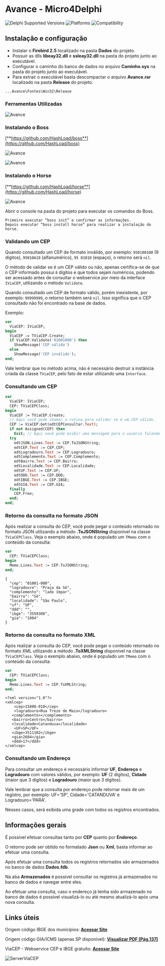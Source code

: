 # Avance - Micro4Delphi 
![Delphi Supported Versions](https://img.shields.io/badge/Delphi%20Supported%20Versions-10.2%20and%20ever-blue.svg)
![Platforms](https://img.shields.io/badge/Platforms-Win32%20and%20Win64-red.svg)
![Compatibility](https://img.shields.io/badge/Compatibility-VCL,%20Firemonkey%20DataSnap%20and%20uniGUI-brightgreen.svg)


## Instalação e configuração
 * Instalar o **Firebird 2.5** localizado na pasta **Dados** do projeto.
 * Possuir as dlls **libeay32.dll** e **ssleay32.dll** na pasta do projeto junto ao executável.
 * Configurar o caminho do banco de dados no arquivo **Caminho.sys** na pasta do projeto junto ao executável.
 * Para extrair o executável basta descompactar o arquivo **Avance.rar** localizado na pasta **Release** do projeto.
```	
...Avance\Fontes\Win32\Release
``` 

### Ferramentas Utilizadas
![Avance](Imagens/Ferramentas.png) 

### Instalando o Boss
[**https://github.com/HashLoad/boss**](https://github.com/HashLoad/boss) 

![Avance](Imagens/Bossdownload.png) 

![Avance](Imagens/Boss.png)


### Instalando o Horse
[**https://github.com/HashLoad/horse**](https://github.com/HashLoad/horse) 

![Avance](Imagens/Installation.png) 


Abrir o console na pasta do projeto para executar os comandos do Boss.
```
Primeiro executar “boss init” e confirmar as informações.
Depois executar “boss install horse” para realizar a instalação do horse.
```

### Validando um CEP
Quando consultado um CEP de formato inválido, por exemplo: `950100100` (9 dígitos), `95010A10` (alfanumérico), `95 01010` (espaço), o retorno será `nil`. 

O método de validar se é um CEP válido ou não, apenas certifica-se de que o CEP informado possui `8` dígitos e que todos sejam numéricos, podendo ser acessado antes de consultar o webservice por meio da interface `IViaCEP`, utilizando o método `Validate`.

Quando consultado um CEP de formato válido, porém inexistente, por exemplo: `99999999`, o retorno também será `nil`. Isso significa que o CEP consultado não foi encontrado na base de dados.

Exemplo:
```pascal
var
  ViaCEP: IViaCEP;
begin
  ViaCEP := TViaCEP.Create;
  if ViaCEP.Validate('01001000') then
    ShowMessage('CEP válido')
  else
    ShowMessage('CEP inválido');
end;
```

Vale lembrar que no método acima, não é necessário destruir a instância criada da classe `TViaCEP`, pelo fato de estar utilizando uma `Interface`.


### Consultando um CEP
```pascal
var
  ViaCEP: IViaCEP;
  CEP: TViaCEPClass;
begin
  ViaCEP := TViaCEP.Create;
  // Aqui você pode chamar a rotina para validar se é um CEP válido.
  CEP := ViaCEP.Get(edtCEPConsultar.Text);
  if not Assigned(CEP) then
    Exit; // Aqui você pode exibir uma mensagem para o usuário falando que o CEP não foi encontrado.
  try
    edtJSON.Lines.Text := CEP.ToJSONString;
    edtCEP.Text := CEP.CEP;
    edtLogradouro.Text := CEP.Logradouro;
    edtComplemento.Text := CEP.Complemento;
    edtBairro.Text := CEP.Bairro;
    edtLocalidade.Text := CEP.Localidade;
    edtUF.Text := CEP.UF;
    edtDDD.Text := CEP.DDD;
    edtIBGE.Text := CEP.IBGE;
    edtGIA.Text := CEP.GIA;
  finally
    CEP.Free;
  end;
end;
```


### Retorno da consulta no formato JSON
Após realizar a consulta do CEP, você pode pegar o conteúdo retornado no formato JSON utilizando a método **.ToJSONString** disponível na classe `TViaCEPClass`. Veja o exemplo abaixo, onde é populado um `TMemo` com o conteúdo da consulta:
```pascal
var
  CEP: TViaCEPClass;
begin
  Memo.Lines.Text := CEP.ToJSONString;
end;
```  
```
{
  "cep": "01001-000",
  "logradouro": "Praça da Sé",
  "complemento": "lado ímpar",
  "bairro": "Sé",
  "localidade": "São Paulo",
  "uf": "SP",
  "ddd": "",
  "ibge": "3550308",
  "gia": "1004"
}
```


### Retorno da consulta no formato XML
Após realizar a consulta do CEP, você pode pegar o conteúdo retornado no formato XML utilizando a método **.ToXMLString** disponível na classe `TViaCEPClass`. Veja o exemplo abaixo, onde é populado um `TMemo` com o conteúdo da consulta:
```pascal
var
  CEP: TViaCEPClass;
begin
  Memo.Lines.Text := CEP.ToXMLString;
end;
```  
```
<?xml version="1.0"?>
<xmlcep>
    <cep>15800-010</cep>
    <logradouro>Rua Treze de Maio</logradouro>
   <complemento></complemento>
   <bairro>Centro</bairro>
   <localidade>Catanduva</localidade>
    <UF>SP</UF>
   <ibge>3511102</ibge>
   <gia>2604</gia>
   <ddd>17</ddd>
</xmlcep>
```


### Consultando um Endereço

Para consultar um endereço é necessário informar **UF**, **Endereço** e **Logradouro** com valores válidos, por exemplo: 
**UF** (2 dígitos), **Cidade** (maior que 3 dígitos) e **Logradouro** (maior que 3 dígitos).

Vale lembrar que a consulta por endereço pode retornar mais de um registro, por exemplo: 
UF='SP', Cidade='CATANDUVA' e Logradouro='PARA'. 

Nesses casos, será exibida uma grade com todos os registros encontrados.


## Informações gerais

É possível efetuar consultas tanto por **CEP** quanto por **Endereço**.

O retorno pode ser obtido no formatado **Json** ou **Xml**, basta informar ao efetuar uma consulta.

Após efetuar uma consulta todos os registros retornados são armazenados no banco de dados **Dados.fdb**.

Na aba **Armazenados** é possível consultar os registros já armazenados no banco de dados e navegar entre eles.

Ao efetuar uma consulta, caso o endereço já tenha sido armazenado no banco de dados é possível visualizá-lo ou até mesmo atualizá-lo após uma nova consulta.


## Links úteis

Origem código IBGE dos municípios: [**Acessar Site**](https://cidades.ibge.gov.br/) 

Origem código GIA/ICMS (apenas SP disponível): [**Visualizar PDF (Pág.137)**](https://portal.fazenda.sp.gov.br/servicos/gia/Downloads/pre_formatado_ngia_v0210_gia0801.pdf)

ViaCEP - Webservice CEP e IBGE gratuito: [**Acessar Site**](https://viacep.com.br/) 


![ServerViaCEP](img/Screenshot_1.png) 
